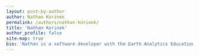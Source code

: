 ```yaml
---
layout: post-by-author
author: Nathan Korinek
permalink: /authors/nathan-korinek/
title: 'Nathan Korinek'
author_profile: false
site-map: true
bio: 'Nathan is a software developer with the Earth Analytics Education Initiative at Earth Lab'
---
```

